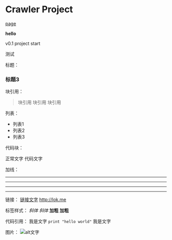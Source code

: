 
# Crawler Project 


[page](http://lok.me)

__hello__

v0.1 project start 



测试

标题：

### 标题3


块引用：

> 块引用
> 块引用
> 块引用

列表：

* 列表1
* 列表2
* 列表3

代码块：

正常文字
    代码文字
    
加线：
- - -
-----
* * * 
*****

链接：
[链接文字](链接地址, "标题")
<http://lok.me>


标签样式：
*斜体*
_斜体_
**加粗**
__加粗__

代码引用：
我是文字 `print "hello world"` 我是文字

图片：
![alt文字](http://lok.me/wp-content/uploads/nav_bg.jpg "标题")
